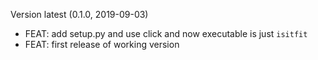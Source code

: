 Version latest (0.1.0, 2019-09-03)

- FEAT: add setup.py and use click and now executable is just `isitfit`
- FEAT: first release of working version
